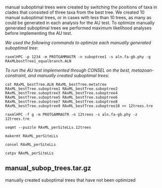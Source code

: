 manual suboptimal trees were created by switching the positions of taxa in clades that consisted of three taxa from the best tree. We created 10 manual suboptimal trees, or in cases with less than 10 trees, as many as could be generated in each analysis for the AU test. To optimize manually generated suboptimal trees we performed maximum likelihood analyses before implementing the AU test.

_We used the following commands to optimize each manually generated suboptimal tree:_

`raxmlHPC -p 1234 -m PROTGAMMAGTR -n suboptree1 -s aln.fa-gb.phy -g RAxMLbestTree1_equalbranch.ALN`

_To run the AU test implemented through CONSEL on the best, metazoan-constraint, and manually created suboptimal trees:_

`cat RAxML_bestTree.ALN RAxML_bestTree.metatree RAxML_bestTree.suboptree1 RAxML_bestTree.suboptree2 RAxML_bestTree.suboptree3 RAxML_bestTree.suboptree4 RAxML_bestTree.suboptree5 RAxML_bestTree.suboptree6 RAxML_bestTree.suboptree7 RAxML_bestTree.suboptree8 RAxML_bestTree.suboptree9 RAxML_bestTree.suboptree10 >> 12trees.tre`

`raxmlHPC -f g -m PROTGAMMAGTR -n 12trees -s aln.fa-gb.phy -z 12trees.tre`

`seqmt --puzzle RAxML_perSiteLLs.12trees`

`makermt RAxML_perSiteLLs`

`consel RAxML_perSiteLLs`

`catpv RAxML_perSiteLLs`

## manual_subop_trees.tar.gz
manually created suboptimal trees that have not been optimized

